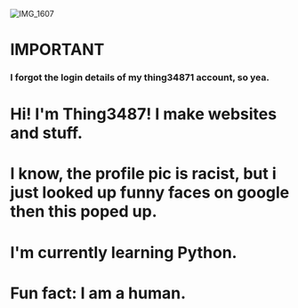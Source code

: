![IMG_1607](https://user-images.githubusercontent.com/126958686/224627189-171ee695-87ed-4f0b-a487-b6b39d03b1e9.jpeg)

# IMPORTANT
### I forgot the login details of my thing34871 account, so yea.
# Hi! I'm Thing3487! I make websites and stuff.
# I know, the profile pic is racist, but i just looked up funny faces on google then this poped up. 
# I'm currently learning Python. 
# Fun fact: I am a human.
